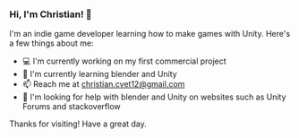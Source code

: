 ### Hi, I'm Christian! 👋
I'm an indie game developer learning how to make games with Unity. Here's a few things about me:

- 💻 I'm currently working on my first commercial project
- 🌱 I'm currently learning blender and Unity
- 📫 Reach me at christian.cvet12@gmail.com
- 🤔 I'm looking for help with blender and Unity on websites such as Unity Forums and stackoverflow

Thanks for visiting! Have a great day.

<!--
**ccvetkovski/ccvetkovski** is a ✨ _special_ ✨ repository because its `README.md` (this file) appears on your GitHub profile.

Here are some ideas to get you started:

- 🔭 I’m currently working on ...
- 🌱 I’m currently learning ...
- 👯 I’m looking to collaborate on ...
- 🤔 I’m looking for help with ...
- 💬 Ask me about ...
- 📫 How to reach me: ...
- 😄 Pronouns: ...
- ⚡ Fun fact: ...
-->
